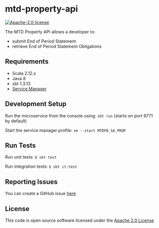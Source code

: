 mtd-property-api
========================

[![Apache-2.0 license](http://img.shields.io/badge/license-Apache-blue.svg)](http://www.apache.org/licenses/LICENSE-2.0.html)

The MTD Property API allows a developer to:
- submit End of Period Statement
- retrieve End of Period Statement Obligations

## Requirements
- Scala 2.12.x
- Java 8
- sbt 1.3.13
- [Service Manager](https://github.com/hmrc/service-manager)

## Development Setup
Run the microservice from the console using: `sbt run` (starts on port 9771 by default)

Start the service manager profile: `sm --start MTDFB_SA_PROP`

## Run Tests
Run unit tests: `$ sbt test`

Run integration tests: `$ sbt it:test`

## Reporting Issues
You can create a GitHub issue [here](https://github.com/hmrc/mtd-property-api/issues)

## License
This code is open source software licensed under the [Apache 2.0 License]("http://www.apache.org/licenses/LICENSE-2.0.html")